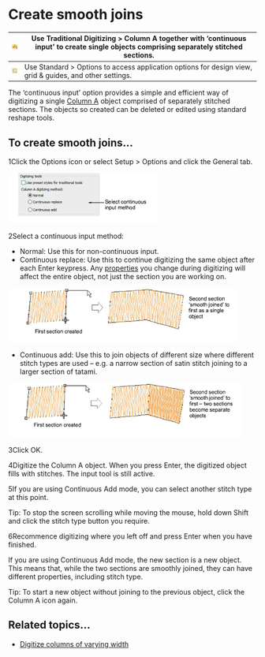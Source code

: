 # Create smooth joins

| ![InputA00103.png](assets/InputA00103.png) | Use Traditional Digitizing > Column A together with ‘continuous input’ to create single objects comprising separately stitched sections. |
| ------------------------------------------ | ---------------------------------------------------------------------------------------------------------------------------------------- |
| ![Options.png](assets/Options.png)         | Use Standard > Options to access application options for design view, grid & guides, and other settings.                                 |

The ‘continuous input’ option provides a simple and efficient way of digitizing a single [Column A](../../glossary/glossary) object comprised of separately stitched sections. The objects so created can be deleted or edited using standard reshape tools.

## To create smooth joins...

1Click the Options icon or select Setup > Options and click the General tab.

![input00104.png](assets/input00104.png)

2Select a continuous input method:

- Normal: Use this for non-continuous input.
- Continuous replace: Use this to continue digitizing the same object after each Enter keypress. Any [properties](../../glossary/glossary) you change during digitizing will affect the entire object, not just the section you are working on.

![input00107.png](assets/input00107.png)

- Continuous add: Use this to join objects of different size where different stitch types are used – e.g. a narrow section of satin stitch joining to a larger section of tatami.

![input00110.png](assets/input00110.png)

3Click OK.

4Digitize the Column A object. When you press Enter, the digitized object fills with stitches. The input tool is still active.

5If you are using Continuous Add mode, you can select another stitch type at this point.

Tip: To stop the screen scrolling while moving the mouse, hold down Shift and click the stitch type button you require.

6Recommence digitizing where you left off and press Enter when you have finished.

If you are using Continuous Add mode, the new section is a new object. This means that, while the two sections are smoothly joined, they can have different properties, including stitch type.

Tip: To start a new object without joining to the previous object, click the Column A icon again.

## Related topics...

- [Digitize columns of varying width](Digitize_columns_of_varying_width)
